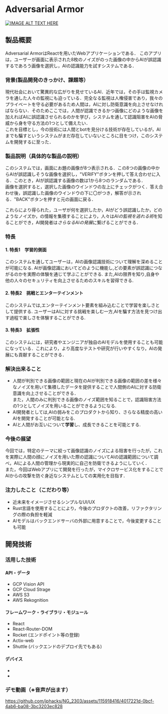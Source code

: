 # Adversarial Armor

[![IMAGE ALT TEXT HERE](https://jphacks.com/wp-content/uploads/2023/07/JPHACKS2023_ogp.png)](https://www.youtube.com/watch?v=yYRQEdfGjEg)

## 製品概要
Adversarial ArmorはReactを用いたWebアプリケーションである．
このアプリは，ユーザーが画面に表示された8枚のノイズがのった画像の中からAIが誤認識するであろう画像を選択し，AIの認識能力を試すシステムである．

### 背景(製品開発のきっかけ、課題等）
現代社会において驚異的な広がりを見せているAI．近年では，その手は監視カメラを通した人々の監視にも迫っている．完全なる監視は人権侵害であり，我々のプライベートを守る必要があるため人間は，AIに対し防衛意識を向上させなければならない．そのためここでは，人間が認識できるかつ画像にどのような画像を加えればAIに誤認識させられるのかを学び，システムを通して認識阻害をAIの脅威から身を守る方法の1つとして備えたい．<br>
これを目標とし，今の技術には人間とbotを見分ける技術が存在しているが，AIまでも騙すというシステムがまだ存在していないところに目をつけ，このシステムを開発するに至った．
### 製品説明（具体的な製品の説明）
このシステムでは，画面にお題の画像が8つ表示される．この8つの画像の中からAIが誤認識しそうな画像を選択し，"VERIFY"ボタンを押して答え合わせに入る．このとき，AIが誤認識する画像の数は1から8つのランダムである．<br>
画像を選択すると，選択した画像のウインドウの左上にチェックがつく．答え合わせ後，誤認識した画像のウインドウの下に〇がつき，解答が示される．"BACK"ボタンを押すと元の画面に戻る．

これらにより得られた，ユーザが何を選択したか，AIがどう誤認識したか，どのようなノイズか，の情報を集積することにより，人々は*AIの監視を逃れる術*を知ることができ，AI開発者は*さらなるAIの発展*に繋げることができる．
### 特長
#### 1. 特長1　学習的側面
このシステムを通してユーザーは，AIの画像認識技術について理解を深めることが可能になる. AIが画像認識においてどのように機能し,どの要素が誤認識につながるのかを実際の体験を通じて学ぶことができる. また,AIの限界を知り,自身や他の人々のセキュリティを向上させるためのスキルを習得できる.

#### 2. 特長2　挑戦とエンターテインメント
このシステムでは,エンターテインメント要素を組み込むことで学習を楽しさとして提供する. ユーザーはAIに対する挑戦を楽しむ一方,AIを騙す方法を見つけ出す過程で楽しさを体験することができる.

#### 3. 特長3　拡張性
このシステムには，研究者やエンジニアが独自のAIモデルを使用することも可能になっている．これにより，より高度なテストや研究が行いやすくなり，AIの発展にも貢献することができる．

### 解決出来ること
- 人間が判別できる画像の範囲と現在のAIが判別できる画像の範囲の差を様々なノイズを用いて集積したデータを提供することで人間側のAIに対する防衛意識を向上させることができる．<br>
また，人間のみに判別できる画像のノイズ範囲を知ることで，認識阻害方法の1つとしてノイズを用いることができるようになる.
- AI開発者としては,AIの弱みをこのプロダクトから知り、さらなる精度の高いAIを開発することが可能となる.
- AIと人間がお互いについて**学習**し、成長できることを可能とする.
### 今後の展望
今回では，特定のテーマに絞って画像認識のノイズによる阻害を行ったが，これを実際に人間の顔にノイズを用いた際の認識についてAIの認識範囲について調べ，AIによる人間の管理から現実的に自己を防衛できるようにしていく．
<br>また，今回はWebアプリにて開発を行ったが，マイクロサービス化をすることでAIからの攻撃を防ぐ身近なシステムとしての実用化を目指す．
### 注力したこと（こだわり等）
* 近未来をイメージさせるシンプルなUI/UX
* Rust言語を使用することにより，今後のプロダクトの改善，リファクタリングの際の負担を軽減
* AIモデルはバックエンドサーバの外部に用意することで，今後変更することも可能

## 開発技術
### 活用した技術
#### API・データ
* GCP Vision API
* GCP Cloud Strage
* AWS S3
* AWS Rekognition


#### フレームワーク・ライブラリ・モジュール
* React
* React-Router-DOM
* Rocket (エンドポイント等の登録)
* Actix-web
* Shuttle (バックエンドのデプロイ先でもある)
  
#### デバイス
* 
* 

### デモ動画（※音声が出ます）
https://github.com/jphacks/NG_2303/assets/115918416/4017221d-0bcf-4ab6-ba08-3bc3203ec828
